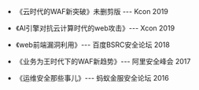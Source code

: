 * 《云时代的WAF新突破》未删剪版  --- Kcon 2019 

* 《AI引擎对抗云计算时代的web攻击》--- Xcon 2019

* 《web前端漏洞利用》--- 百度BSRC安全论坛 2018

* 《业务为王时代下的WAF新趋势》--- 阿里安全峰会 2017

* 《运维安全那些事儿》--- 蚂蚁金服安全论坛 2016


